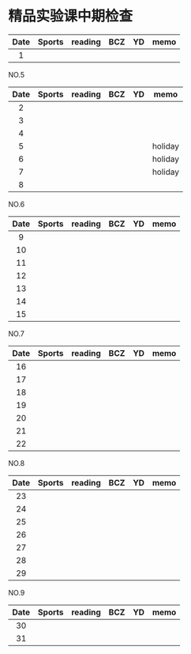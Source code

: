 # 精品实验课中期检查

| Date  | Sports | reading | BCZ | YD | memo | 
| :---: | :---: | :---: | :---: | :---: | :---: | 
| 1 | |  |  |  |  | 

NO.5

| Date  | Sports | reading | BCZ | YD | memo | 
| :---: | :---: | :---: | :---: | :---: | :---: | 
| 2 |  |  |  |  |  | 
| 3 |  |  |  |  |  | 
| 4 |  |  |  |  |  | 
| 5 |  |  |  |  | holiday | 
| 6 |  |  |  |  | holiday | 
| 7 |  |  |  |  | holiday | 
| 8 |  |  |  |  |  | 

NO.6

| Date  | Sports | reading | BCZ | YD | memo | 
| :---: | :---: | :---: | :---: | :---: | :---: | 
| 9 |  |  |  |  |  |   
| 10 |  |  |  |  |  | 
| 11 |  |  |  |  |  | 
| 12 |  |  |  |  |  | 
| 13 |  |  |  |  |  | 
| 14 |  |  |  |  |  | 
| 15 |  |  |  |  |  | 

NO.7

| Date  | Sports | reading | BCZ | YD | memo | 
| :---: | :---: | :---: | :---: | :---: | :---: | 
| 16 |  |  |  |  |  | 
| 17 |  |  |  |  |  | 
| 18 |  |  |  |  |  | 
| 19 |  |  |  |  |  |   
| 20 |  |  |  |  |  | 
| 21 |  |  |  |  |  | 
| 22 |  |  |  |  |  | 

NO.8

| Date  | Sports | reading | BCZ | YD | memo | 
| :---: | :---: | :---: | :---: | :---: | :---: | 
| 23 |  |  |  |  |  | 
| 24 |  |  |  |  |  | 
| 25 |  |  |  |  |  | 
| 26 |  |  |  |  |  | 
| 27 |  |  |  |  |  | 
| 28 |  |  |  |  |  | 
| 29 |  |  |  |  |  |  

NO.9

| Date  | Sports | reading | BCZ | YD | memo | 
| :---: | :---: | :---: | :---: | :---: | :---: | 
| 30 |  |  |  |  |  | 
| 31 |  |  |  |  |  | 

